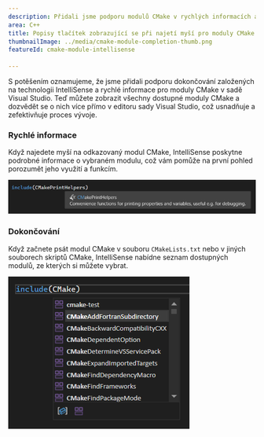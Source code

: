 ```yaml
---
description: Přidali jsme podporu modulů CMake v rychlých informacích a doplňcích IntelliSense.
area: C++
title: Popisy tlačítek zobrazující se při najetí myší pro moduly CMake
thumbnailImage: ../media/cmake-module-completion-thumb.png
featureId: cmake-module-intellisense

---
```



S potěšením oznamujeme, že jsme přidali podporu dokončování založených na technologii IntelliSense a rychlé informace pro moduly CMake v sadě Visual Studio. Teď můžete zobrazit všechny dostupné moduly CMake a dozvědět se o nich více přímo v editoru sady Visual Studio, což usnadňuje a zefektivňuje proces vývoje.

### Rychlé informace

Když najedete myší na odkazovaný modul CMake, IntelliSense poskytne podrobné informace o vybraném modulu, což vám pomůže na první pohled porozumět jeho využití a funkcím.

![Informace o modulech CMake v rychlých informacích](../media/cmake-module-quick-info.png)

### Dokončování

Když začnete psát modul CMake v souboru `CMakeLists.txt` nebo v jiných souborech skriptů CMake, IntelliSense nabídne seznam dostupných modulů, ze kterých si můžete vybrat.

![Dokončování modulů CMake](../media/cmake-module-completion.png)
